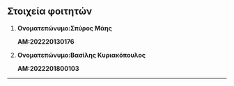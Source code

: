 ## Στοιχεία φοιτητών

 1. **Ονοματεπώνυμο:Σπύρος Μάης** 

    **ΑΜ:202220130176** 

 2. **Ονοματεπώνυμο:Βασίλης Κυριακόπουλος** 

    **ΑΜ:2022201800103** 

---
